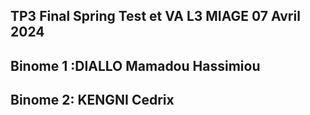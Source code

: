 ## TP3 Final Spring Test et VA L3 MIAGE 07 Avril 2024
## Binome 1 :DIALLO Mamadou Hassimiou
## Binome 2: KENGNI Cedrix

